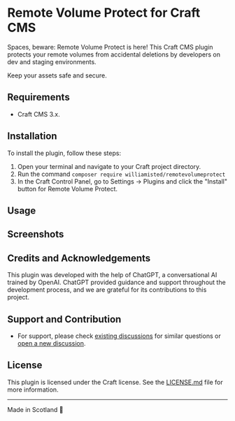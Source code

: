 # Remote Volume Protect for Craft CMS

Spaces, beware: Remote Volume Protect is here! This Craft CMS plugin protects your remote volumes from accidental deletions by developers on dev and staging environments.

Keep your assets safe and secure.

## Requirements

- Craft CMS 3.x.

## Installation

To install the plugin, follow these steps:

1. Open your terminal and navigate to your Craft project directory.
2. Run the command `composer require williamisted/remotevolumeprotect`
3. In the Craft Control Panel, go to Settings → Plugins and click the "Install" button for Remote Volume Protect.

## Usage



## Screenshots



## Credits and Acknowledgements

This plugin was developed with the help of ChatGPT, a conversational AI trained by OpenAI. ChatGPT provided guidance and support throughout the development process, and we are grateful for its contributions to this project.

## Support and Contribution

- For support, please check [existing discussions](https://github.com/WilliamIsted/craft-remote-volume-protect/discussions) for similar questions or [open a new discussion](https://github.com/WilliamIsted/craft-remote-volume-protect/discussions/new/choose).

## License

This plugin is licensed under the Craft license. See the [LICENSE.md](LICENSE.md) file for more information.

---

Made in Scotland 🏴󠁧󠁢󠁳󠁣󠁴󠁿
